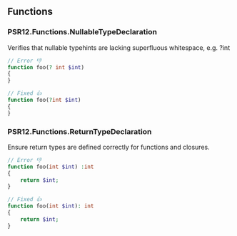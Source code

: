 ## Functions

### PSR12.Functions.NullableTypeDeclaration

Verifies that nullable typehints are lacking superfluous whitespace, e.g. ?int

```php
// Error 👎
function foo(? int $int)
{
}

// Fixed 👍
function foo(?int $int)
{
}
```

### PSR12.Functions.ReturnTypeDeclaration

Ensure return types are defined correctly for functions and closures.

```php
// Error 👎
function foo(int $int) :int
{
    return $int;
}

// Fixed 👍
function foo(int $int): int
{
    return $int;
}
```
